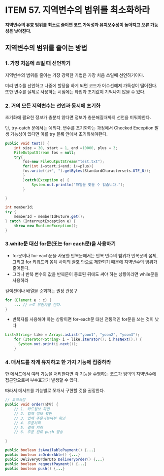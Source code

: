 # ITEM 57. 지역변수의 범위를 최소화하라

**지역변수의 유효 범위를 최소로 줄이면 코드 가독성과 유지보수성이 높아지고 오류 가능성은 낮아진다.**

## 지역변수의 범위를 줄이는 방법

### 1. 가장 처음에 쓰일 때 선언하기

지역변수의 범위를 줄이는 가장 강력한 기법은 가장 처음 쓰일때 선언하기이다.

미리 변수를 선언하고 나중에 할당을 하게 되면 코드가 어수선해져 가독성이 떨어진다. 또한 변수를 실제로 사용하는 시점에는 타입과 초기값이 기억나지 않을 수 있다.

### 2. 거의 모든 지역변수는 선언과 동시에 초기화

초기화에 필요한 정보가 충분치 않다면 정보가 충분해질때까지 선언을 미뤄야한다.

단, try-catch 문에서는 예외다. 변수를 초기화하는 과정에서 Checked Exception 발생 가능성이 있다면 이를 try 블록 안에서 초기화해야한다.

```java
public void test() {
    int size = 30, start = 1, end =10000, plus = 3;
    FileOutputStream fos = null;
    try{
        fos=new FileOutputStream("test.txt");
        for(int i=start;i<end; i+=plus){
        fos.write((i+", ").getBytes(StandardCharactersets.UTF_8));
        }
        }catch(Exception e) {
            System.out.println("파일을 찾을 수 없습니다.");
        }
        
}

```

```java
int memberId;
try {
    memberId = memberIdFuture.get();
} catch (InterruptException e) {
 	throw new RuntimeException();
}
```

### 3.while문 대신 for문(또는 for-each문)을 사용하기

- for문이나 for-each문을 사용한 반복문에서는 반복 변수의 범위가 반복문의 몸체, 그리고 for 키워드와 몸체 사이의 괄호 안으로 제한되기 때문에 지역변수의 범위가 줄어든다.
- 그러나 반복 변수의 값을 반복문이 종료된 뒤에도 써야 하는 상황이라면 while문을 사용하라

컬렉션이나 배열을 순회하는 권장 관용구

```java
for (Element e : c) {
    ... // e로 무언가를 한다.
}
```

- 반복자를 사용해야 하는 상황이면 for-each문 대신 전통적인 for문을 쓰는 것이 낫다

```java
List<String> like = Arrays.asList("yoon1", "yoon2", "yoon3");
    for (Iterator<String> i = like.iterator(); i.hasNext();) {
      System.out.print(i.next());
    }
```

### 4. 매서드를 작게 유지하고 한 가지 기능에 집중하라

한 메서드에서 여러 기능을 처리한다면 각 기능을 수행하는 코드가 임의의 지역변수에 접근함으로써 부수효과가 발생할 수 있다.

따라서 메서드를 기능별로 쪼개서 구현할 것을 권장한다.

```java
// 고객시점
public void order(생략) {
    // 1. 카드정보 확인
    // 2. 업체 정보 확인
    // 3. 업체 주문가능여부 확인
    // 4. 주문처리
    // 5. 결제 처리
    // 6. 주문 완료 push 발송
        
}

public boolean isAvailablePayment() {...}
public boolean isOrderAble() {...}
public DeliveryOrderDto Deliveryorder() {...}
public boolean requestPayment() {...}
public boolean push() {...}
```


